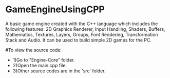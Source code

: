 # GameEngineUsingCPP
A basic game engine created with the C++ language which includes the following features: 2D Graphics Renderer, Input Handling, Shaders, Buffers, Mathematics, Textures, Layers, Groups, Font Rendering, Transformation Stack and Audio. It can be used to build simple 2D games for the PC.

#To view the source code:
  * 1)Go to "Engine-Core" folder.
  * 2)Open the main.cpp file.
  * 3)Other source codes are in the 'src' folder.
